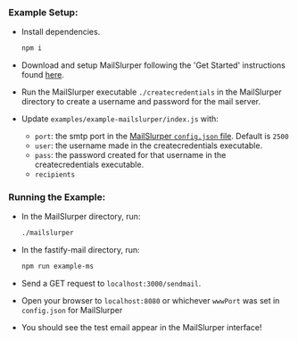 ### Example Setup:

- Install dependencies.

  ```sh
  npm i
  ```
- Download and setup MailSlurper following the 'Get Started' instructions found [here](https://mailslurper.com/).
- Run the MailSlurper executable `./createcredentials` in the MailSlurper directory to create a username and password for the mail server.
- Update `examples/example-mailslurper/index.js` with:
  - `port`: the smtp port in the [MailSlurper `config.json` file](https://github.com/mailslurper/mailslurper/wiki/Getting-Started#step-2---configuration). Default is `2500`
  - `user`: the username made in the createcredentials executable.
  - `pass`: the password created for that username in the createcredentials executable.
  - `recipients`

### Running the Example:
- In the MailSlurper directory, run:
  ```sh
  ./mailslurper
  ```
- In the fastify-mail directory, run:
  ```sh
  npm run example-ms
  ```

- Send a GET request to `localhost:3000/sendmail`.
- Open your browser to `localhost:8080` or whichever `wwwPort` was set in `config.json` for MailSlurper
- You should see the test email appear in the MailSlurper interface!

